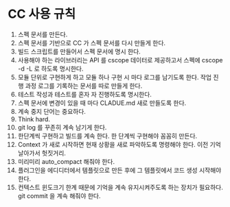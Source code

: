 # CC 사용 규칙

1. 스펙 문서를 만든다.
2. 스펙 문서를 기반으로 CC 가 스펙 문서를 다시 만들게 한다.
3. 빌드 스크립트를 만들어서 스펙 문서에 명시 한다.
4. 사용해야 하는 라이브러리는  API 를 cscope 데이터로 제공하고서 스펙에 cscope -d -L  로 하도록 명시한다.
5. 모듈 단위로 구현하게 하고 모듈 하나 구현 시 마다 로그를 남기도록 한다. 작업 진행 과정 로그를 기록하는 문서를 따로 만들게 한다.
6. 테스트 작성과 테스트를 혼자 자 진행하도록 명시한다.&#x20;
7. 스펙 문서에 변경이 있을 때 마다 CLADUE.md 새로 만들도록 한다.
8. 계속 중지 단어는 중요하다.
9. Think hard.
10. git log 를 꾸존히 계속 남기게 한다.
11. 한단계씩 구현하고 빌드를 계속 한다. 한 단계씩 구현해야 꼼꼼히 만든다.
12. Context 가 새로 시작하면 현재 상황을 새로 파악하도록 명령해야 한다. 이전 기억 날아가서 헛짓거리.
13. 미리미리 auto\_compact 해줘야 한다.&#x20;
14. 플러그인을 에디디터에서 템플릿으로 만든 후에 그 템플릿에서 코드 생성 시작해야 한다.&#x20;
15. 컨텍스트 윈도크기 한계 때문에 기억을 계속 유지시켜주도록 하는 장치가 필요하다.  git commit 을 계속 해줘야 한다.
